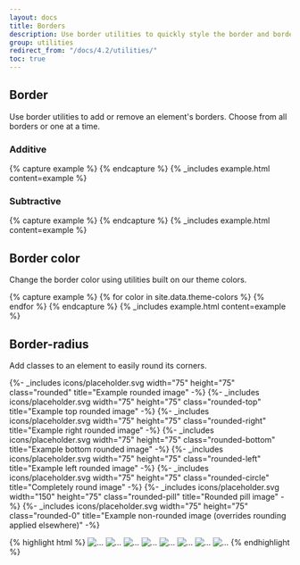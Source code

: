 ```yaml
---
layout: docs
title: Borders
description: Use border utilities to quickly style the border and border-radius of an element. Great for images, buttons, or any other element.
group: utilities
redirect_from: "/docs/4.2/utilities/"
toc: true
---
```


## Border

Use border utilities to add or remove an element's borders. Choose from all borders or one at a time.

### Additive

<div class="bd-example-border-utils">
{% capture example %}
<span class="border"></span>
<span class="border-top"></span>
<span class="border-right"></span>
<span class="border-bottom"></span>
<span class="border-left"></span>
{% endcapture %}
{% _includes example.html content=example %}
</div>

### Subtractive

<div class="bd-example-border-utils bd-example-border-utils-0">
{% capture example %}
<span class="border-0"></span>
<span class="border-top-0"></span>
<span class="border-right-0"></span>
<span class="border-bottom-0"></span>
<span class="border-left-0"></span>
{% endcapture %}
{% _includes example.html content=example %}
</div>

## Border color

Change the border color using utilities built on our theme colors.

<div class="bd-example-border-utils">
{% capture example %}
{% for color in site.data.theme-colors %}
<span class="border border-{{ color.name }}"></span>{% endfor %}
<span class="border border-white"></span>
{% endcapture %}
{% _includes example.html content=example %}
</div>

## Border-radius

Add classes to an element to easily round its corners.

<div class="bd-example bd-example-images">
  {%- _includes icons/placeholder.svg width="75" height="75" class="rounded" title="Example rounded image" -%}
  {%- _includes icons/placeholder.svg width="75" height="75" class="rounded-top" title="Example top rounded image" -%}
  {%- _includes icons/placeholder.svg width="75" height="75" class="rounded-right" title="Example right rounded image" -%}
  {%- _includes icons/placeholder.svg width="75" height="75" class="rounded-bottom" title="Example bottom rounded image" -%}
  {%- _includes icons/placeholder.svg width="75" height="75" class="rounded-left" title="Example left rounded image" -%}
  {%- _includes icons/placeholder.svg width="75" height="75" class="rounded-circle" title="Completely round image" -%}
  {%- _includes icons/placeholder.svg width="150" height="75" class="rounded-pill" title="Rounded pill image" -%}
  {%- _includes icons/placeholder.svg width="75" height="75" class="rounded-0" title="Example non-rounded image (overrides rounding applied elsewhere)" -%}
</div>

{% highlight html %}
<img src="..." alt="..." class="rounded">
<img src="..." alt="..." class="rounded-top">
<img src="..." alt="..." class="rounded-right">
<img src="..." alt="..." class="rounded-bottom">
<img src="..." alt="..." class="rounded-left">
<img src="..." alt="..." class="rounded-circle">
<img src="..." alt="..." class="rounded-pill">
<img src="..." alt="..." class="rounded-0">
{% endhighlight %}
